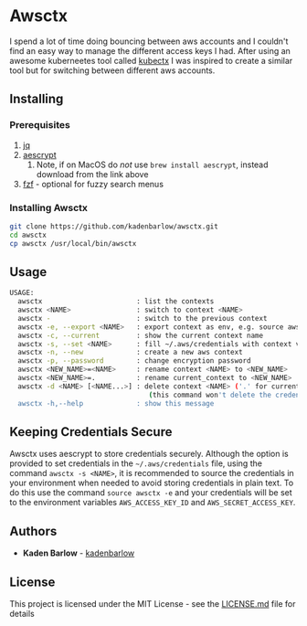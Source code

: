# Awsctx

I spend a lot of time doing bouncing between aws accounts and I couldn't find an easy way to manage the different access keys I had. After using an awesome kuberneetes tool called [kubectx](https://github.com/ahmetb/kubectx) I was inspired to create a similar tool but for switching between different aws accounts.

## Installing

### Prerequisites
1. [jq](https://stedolan.github.io/jq/)
2. [aescrypt](https://www.aescrypt.com/)
   1. Note, if on MacOS do *not* use `brew install aescrypt`, instead download from the link above
3. [fzf](https://github.com/junegunn/fzf) - optional for fuzzy search menus

### Installing Awsctx
```bash
git clone https://github.com/kadenbarlow/awsctx.git
cd awsctx
cp awsctx /usr/local/bin/awsctx
```

## Usage
```bash
USAGE:
  awsctx                       : list the contexts
  awsctx <NAME>                : switch to context <NAME>
  awsctx -                     : switch to the previous context
  awsctx -e, --export <NAME>   : export context as env, e.g. source awsctx -e <name>
  awsctx -c, --current         : show the current context name
  awsctx -s, --set <NAME>      : fill ~/.aws/credentials with context variables
  awsctx -n, --new             : create a new aws context
  awsctx -p, --password        : change encryption password
  awsctx <NEW_NAME>=<NAME>     : rename context <NAME> to <NEW_NAME>
  awsctx <NEW_NAME>=.          : rename current_context to <NEW_NAME>
  awsctx -d <NAME> [<NAME...>] : delete context <NAME> ('.' for current_context)
                                  (this command won't delete the credentials in ~/.aws/credentials)
  awsctx -h,--help             : show this message
```

## Keeping Credentials Secure
Awsctx uses aescrypt to store credentials securely. Although the option is provided to set credentials in the `~/.aws/credentials` file, using the command `awsctx -s <NAME>`, it is recommended to source the credentials in your environment when needed to avoid storing credentials in plain text. To do this use the command `source awsctx -e` and your credentials will be set to the environment variables `AWS_ACCESS_KEY_ID` and `AWS_SECRET_ACCESS_KEY`.

## Authors

* **Kaden Barlow** - [kadenbarlow](https://github.com/kadenbarlow)

## License

This project is licensed under the MIT License - see the [LICENSE.md](LICENSE.md) file for details
